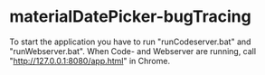 # materialDatePicker-bugTracing

To start the application you have to run "runCodeserver.bat" and "runWebserver.bat".
When Code- and Webserver are running, call "http://127.0.0.1:8080/app.html" in Chrome.